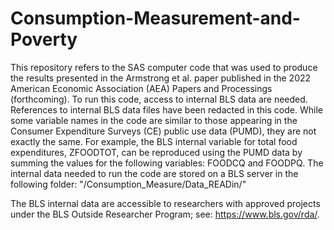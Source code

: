 # Consumption-Measurement-and-Poverty
This repository refers to the SAS computer code that was used to produce the results presented in the Armstrong et al. paper published in the 2022 American Economic Association (AEA) Papers and Processings (forthcoming). To run this code, access to internal BLS data are needed. References to internal BLS data files have been redacted in this code.  While some variable names in the code are similar to those appearing in the Consumer Expenditure Surveys (CE) public use data (PUMD), they are not exactly the same. For example, the BLS internal variable for total food expenditures, ZFOODTOT, can be reproduced using the PUMD data by summing the values for the following variables: FOODCQ and FOODPQ. The internal data needed to run the code are stored on a BLS server in the following folder: "/Consumption_Measure/Data_READin/" 

The BLS internal data are accessible to researchers with approved projects under the BLS Outside Researcher Program; see: https://www.bls.gov/rda/.
   
   
